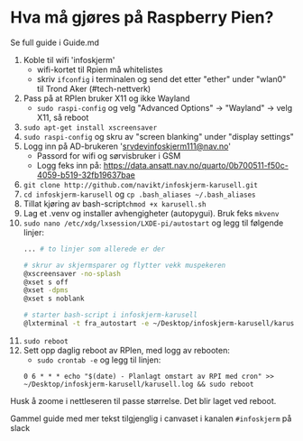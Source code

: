# Hva må gjøres på Raspberry Pien?

Se full guide i Guide.md

1. Koble til wifi 'infoskjerm'
    - wifi-kortet til Rpien må whitelistes
    - skriv `ifconfig` i terminalen og send det etter "ether" under "wlan0" til Trond Aker (#tech-nettverk)
1. Pass på at RPIen bruker X11 og ikke Wayland
    - `sudo raspi-config` og velg "Advanced Options" -> "Wayland" -> velg X11, så reboot
2. `sudo apt-get install xscreensaver`
3. `sudo raspi-config` og skru av "screen blanking" under "display settings"
2. Logg inn på AD-brukeren 'srvdevinfoskjerm111@nav.no'
    - Passord for wifi og sørvisbruker i GSM
    - Logg feks inn på: https://data.ansatt.nav.no/quarto/0b700511-f50c-4059-b519-32fb19637bae
4. `git clone http://github.com/navikt/infoskjerm-karusell.git`
5. `cd infoskjerm-karusell` og `cp .bash_aliases ~/.bash_aliases`
6. Tillat kjøring av bash-script`chmod +x karusell.sh`
7. Lag et .venv og installer avhengigheter (autopygui). Bruk feks `mkvenv`
8. `sudo nano /etc/xdg/lxsession/LXDE-pi/autostart` og legg til følgende linjer:
    ````bash
    ... # to linjer som allerede er der

    # skrur av skjermsparer og flytter vekk muspekeren
    @xscreensaver -no-splash
    @xset s off
    @xset -dpms
    @xset s noblank

    # starter bash-script i infoskjerm-karusell
    @lxterminal -t fra_autostart -e ~/Desktop/infoskjerm-karusell/karusell.sh
    ````
9. `sudo reboot`
10. Sett opp daglig reboot av RPIen, med logg av rebooten:
    - `sudo crontab -e` og legg til linjen:
    ```
    0 6 * * * echo "$(date) - Planlagt omstart av RPI med cron" >> ~/Desktop/infoskjerm-karusell/karusell.log && sudo reboot
    ```

Husk å zoome i nettleseren til passe størrelse. Det blir laget ved reboot.


Gammel guide med mer tekst tilgjenglig i canvaset i kanalen `#infoskjerm` på slack
